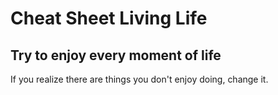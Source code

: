# Cheat Sheet Living Life

## Try to enjoy every moment of life

If you realize there are things you don't enjoy doing, change it.
